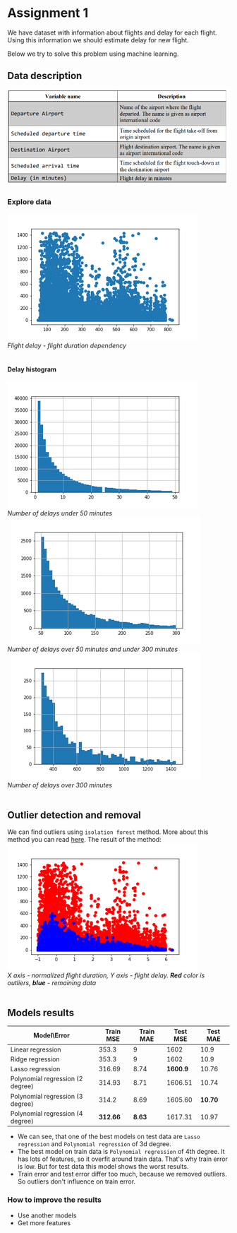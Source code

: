 # Assignment 1  
We have dataset with information about flights and delay for each flight. Using this information we should estimate delay for new flight. 

Below we try to solve this problem using machine learning.

## Data description
![](https://github.com/4ku/Inno-robotics-labs/raw/master/Machine%20learning/Assignment%201/Data%20description.png)

### Explore data
![](https://github.com/4ku/Inno-robotics-labs/raw/master/Machine%20learning/Assignment%201/Scatter%20duration-delay.png)  
*Flight delay - flight duration dependency*  
&nbsp;
#### Delay histogram
![](https://github.com/4ku/Inno-robotics-labs/raw/master/Machine%20learning/Assignment%201/Delay%20under%2050.png)  
*Number of delays under 50 minutes*  
&nbsp;
![](https://github.com/4ku/Inno-robotics-labs/raw/master/Machine%20learning/Assignment%201/Delay%20over%2050%20and%20under%20300.png)  
*Number of delays over 50 minutes and under 300 minutes*  
&nbsp;
![](https://github.com/4ku/Inno-robotics-labs/raw/master/Machine%20learning/Assignment%201/Delay%20over%20300.png)  
*Number of delays over 300 minutes*  
&nbsp;
## Outlier detection and removal
We can find outliers using `isolation forest` method. More about this method you can read [here](https://scikit-learn.org/stable/modules/generated/sklearn.ensemble.IsolationForest.html). 
The result of the method:
![](https://github.com/4ku/Inno-robotics-labs/raw/master/Machine%20learning/Assignment%201/Outliers.png)  
*X axis - normalized flight duration, Y axis - flight delay. **Red** color is outliers, **blue** - remaining data*  
&nbsp;
## Models results  
| Model\Error                      | Train MSE | Train MAE | Test MSE | Test MAE |
|----------------------------------|-----------|-----------|----------|----------|
| Linear regression                | 353.3     | 9         | 1602     | 10.9     |
| Ridge regression                 | 353.3     | 9         | 1602     | 10.9     |
| Lasso regression                 | 316.69    | 8.74      |**1600.9**| 10.76    |
| Polynomial regression (2 degree) | 314.93    | 8.71      | 1606.51  | 10.74    |
| Polynomial regression (3 degree) | 314.2     | 8.69      | 1605.60  | **10.70**|
| Polynomial regression (4 degree) | **312.66**| **8.63**  | 1617.31  | 10.97    |

* We can see, that one of the best models on test data are `Lasso regression` and `Polynomial regression` of 3d degree. 
* The best model on train data is `Polynomial regression` of 4th degree. It has lots of features, so it overfit around train data. That's why train error is low. But for test data this model shows the worst results.
* Train error and test error differ too much, because we removed outliers. So outliers don't influence on train error.

### How to improve the results
* Use another models
* Get more features
